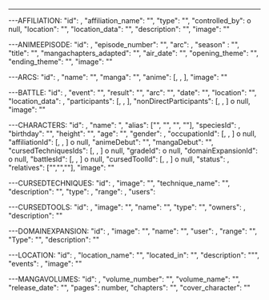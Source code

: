 ---

---AFFILIATION:
        "id": <ID>,
        "affiliation_name": "",
        "type": "",
        "controlled_by": <ID del character> o null,
        "location": "",
        "location_data": "",
        "description": "",
        "image": ""

---ANIMEEPISODE:
        "id": <ID>,
        "episode_number": "",
        "arc":  <ID del Arc>,
        "season" : "",
        "title": "",
        "mangachapters_adapted": "",
        "air_date": "",
        "opening_theme": "",
        "ending_theme": "",
        "image": ""

---ARCS:
        "id": <ID>,
        "name": "",
        "manga": "",
        "anime": [<ID del AnimeEpisode>, <ID del AnimeEpisode>, <ID del AnimeEpisode>],
        "image": ""

---BATTLE:
        "id": <ID>,
        "event": "",
        "result": "",
        "arc": "",
        "date": "",
        "location": "",
        "location_data": <ID del Location>,
        "participants": [<ID del Character>, <ID del Character>, <ID del Character>],
        "nonDirectParticipants": [<ID del Character>, <ID del Character>, <ID del Character>] o null,
        "image": ""

---CHARACTERS:
        "id": <ID>,
        "name": ",
        "alias": ["", "", "", ""],
        "speciesId": <ID del constant de Specie>,
        "birthday": "",
        "height": "",
        "age": "",
        "gender": <ID deL enum de Gender>,
        "occupationId": [<ID de Occupation>, <ID de Occupation>, <ID de Occupation>] o null,
        "affiliationId": [<ID de Affiliation>, <ID de Affiliation>, <ID de Affiliation>] o null,
        "animeDebut": "",
        "mangaDebut": "",
        "cursedTechniquesIds": [<ID de CursedTechniques>, <ID de CursedTechniques>, <ID de CursedTechniques>] o null,
        "gradeId": <ID del constant de Grade> o null,
        "domainExpansionId": <ID de DomainExpansion> o null,
        "battlesId": [<ID de Battles>, <ID de Battles>, <ID de Battles>] o null,
        "cursedToolId": [<ID de CursedTool>, <ID de CursedTool>, <ID de CursedTool>] o null,
        "status": <ID deL enum de Status>,
        "relatives": ["","",""],
        "image": ""

---CURSEDTECHNIQUES:
        "id": <ID>,
        "image": "",
        "technique_name": "",
        "description": "",
        "type": <ID del constant de TechniqueType>,
        "range": <ID del constant de TechniqueRange>,
        "users": <ID de Characters>

---CURSEDTOOLS:
        "id": <ID>,
        "image": "",
        "name": "",
        "type": "",
        "owners": <ID del Character>,
        "description": ""

---DOMAINEXPANSION:
        "id": <ID>,
        "image": "",
        "name": "",
        "user": <ID del Character>,
        "range": "",
        "Type": "",
        "description": ""

---LOCATION:
        "id": <ID>,
        "location_name": "",
        "located_in": "",
        "description": """,
        "events": <ID del Battle>,
        "image": ""

---MANGAVOLUMES:
        "id": <ID>,
        "volume_number": "",
        "volume_name": "",
        "release_date": "",
        "pages": number,
        "chapters": "",
        "cover_character": ""